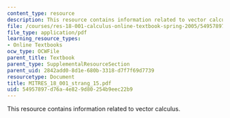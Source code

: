 ```yaml
---
content_type: resource
description: This resource contains information related to vector calculus.
file: /courses/res-18-001-calculus-online-textbook-spring-2005/54957897d76a4e829d80254b9eec22b9_MITRES_18_001_strang_15.pdf
file_type: application/pdf
learning_resource_types:
- Online Textbooks
ocw_type: OCWFile
parent_title: Textbook
parent_type: SupplementalResourceSection
parent_uid: 2842add0-8d1e-680b-3318-d7f7f69d7739
resourcetype: Document
title: MITRES_18_001_strang_15.pdf
uid: 54957897-d76a-4e82-9d80-254b9eec22b9
---
```

This resource contains information related to vector calculus.

